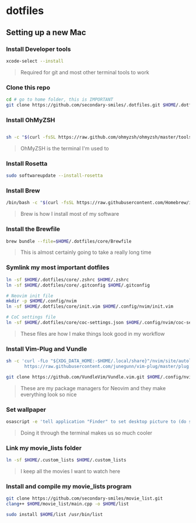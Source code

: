 # dotfiles

## Setting up a new Mac

### Install Developer tools

```bash
xcode-select --install
```

> Required for git and most other terminal tools to work

### Clone this repo

```bash
cd # go to home folder, this is IMPORTANT
git clone https://github.com/secondary-smiles/.dotfiles.git $HOME/.dotfiles
```

### Install OhMyZSH

```bash

sh -c "$(curl -fsSL https://raw.github.com/ohmyzsh/ohmyzsh/master/tools/install.sh)"
```

> OhMyZSH is the terminal I'm used to

### Install Rosetta
```bash
sudo softwareupdate --install-rosetta
```

### Install Brew

```bash
/bin/bash -c "$(curl -fsSL https://raw.githubusercontent.com/Homebrew/install/HEAD/install.sh)"
```

> Brew is how I install most of my software

### Install the Brewfile

```bash
brew bundle --file=$HOME/.dotfiles/core/Brewfile
```

> This is almost certainly going to take a really long time

### Symlink my most important dotfiles

```bash
ln -sf $HOME/.dotfiles/core/.zshrc $HOME/.zshrc
ln -sf $HOME/.dotfiles/core/.gitconfig $HOME/.gitconfig

# Neovim init file
mkdir -p $HOME/.config/nvim
ln -sf $HOME/.dotfiles/core/init.vim $HOME/.config/nvim/init.vim

# CoC settings file
ln -sf $HOME/.dotfiles/core/coc-settings.json $HOME/.config/nvim/coc-settings.json
```

> These files are how I make things look good in my workflow

### Install Vim-Plug and Vundle

```bash
sh -c 'curl -fLo "${XDG_DATA_HOME:-$HOME/.local/share}"/nvim/site/autoload/plug.vim --create-dirs \
       https://raw.githubusercontent.com/junegunn/vim-plug/master/plug.vim'

git clone https://github.com/VundleVim/Vundle.vim.git $HOME/.config/nvim/bundle/Vundle.vim
```

> These are my package managers for Neovim and they make everything look so nice

### Set wallpaper

```bash
osascript -e 'tell application "Finder" to set desktop picture to (do shell script "echo $HOME/.dotfiles/wallpaper/wallpaper.jpg") as POSIX file'
```

> Doing it through the terminal makes us so much cooler

### Link my movie_lists folder

```bash
ln -sf $HOME/.custom_lists $HOME/.custom_lists
```

> I keep all the movies I want to watch here

### Install and compile my movie_lists program

```bash
git clone https://github.com/secondary-smiles/movie_list.git
clang++ $HOME/movie_list/main.cpp -o $HOME/list

sudo install $HOME/list /usr/bin/list
```
